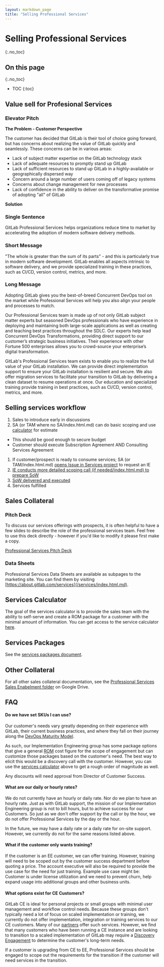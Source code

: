 ```yaml
---
layout: markdown_page
title: "Selling Professional Services"
---
```

# Selling Professional Services
{:.no_toc}

## On this page
{:.no_toc}

- TOC
{:toc}

## Value sell for Profesional Services

### Elevator Pitch

**The Problem - Customer Perspective**

The customer has decided that GitLab is their tool of choice going forward, but has concerns about realizing the value of GitLab quickly and seamlessly.  These concerns can be in various areas:

* Lack of subject matter expertise on the GitLab technology stack
* Lack of adequate resources to promptly stand up GitLab
* Lack of sufficient resources to stand up GitLab in a highly-available or geographically dispersed way
* Concern around a large number of users coming off of legacy systems
* Concerns about change management for new processes
* Lack of confidence in the ability to deliver on the transformative promise of adopting "all" of GitLab

**Solution**

### Single Sentence

GitLab Professional Services helps organizations reduce time to market by accelerating the adoption of modern software delivery methods.

### Short Message

"The whole is greater than the sum of its parts" - and this is particularly true in modern software development. GitLab enables all aspects intrinsic to software delivery, and we provide specialized training in these practices, such as CI/CD, version control, metrics, and more.

### Long Message

Adopting GitLab gives you the best-of-breed Concurrent DevOps tool on the market while Professional Services will help you also align your people and processes to match.

Our Professional Services team is made up of not only GitLab subject matter experts but seasoned DevOps professionals who have experience in deploying and maintaining both large-scale applications as well as creating and teaching best practices throughout the SDLC.  Our experts help lead Concurrent DevOps Transformations, providing direct support to our customer’s strategic business initiatives.  Their experience with other Fortune 500 enterprises allows you to crowd-source your enterprise’s digital transformation.

GitLab's Professional Services team exists to enable you to realize the full value of your GitLab installation.  We can provide direct implementation support to ensure your GitLab installation is resilient and secure.  We also offer migration services to facilitate your transition to GitLab by delivering a clean dataset to resume operations at once.   Our education and specialized training provide training in best practices, such as CI/CD, version control, metrics, and more.

## Selling services workflow

1. Sales to introduce early in discussions
1. SA (or TAM where no SA/index.html.md) can do basic scoping and use [calculator](https://github.com/daijapan/test/tree/master/customer-success/implementation-engineering/selling/#services-calculator/index.html.md) for estimate
  - This should be good enough to secure budget
  - Customer should execute Subscription Agreement AND Consulting Services Agreement
1. If customer/prospect is ready to consume services; SA (or TAM/index.html.md) [opens Issue in Services project](https://github.com/daijapan/test/tree/master/customer-success/implementation-engineering/#implementation-engineering-issue-board/index.html.md) to request an IE
1. [IE conducts more detailed scoping call (if needed/index.html.md) to prepare SoW](https://github.com/daijapan/test/tree/master/customer-success/implementation-engineering/#statement-of-work-creation/index.html.md)
1. [SoW delivered and executed](https://github.com/daijapan/test/tree/master/customer-success/implementation-engineering/workflows/index.html.md/index.html.md)
1. Services fulfilled

## Sales Collateral 

### Pitch Deck

To discuss our services offerings with prospects, it is often helpful to have a few slides to describe the role of the professional services team.  Feel free to use this deck directly - however if you'd like to modify it please first make a copy.

[Professional Services Pitch Deck](http://bit.ly/psslides/index.html.md)

### Data Sheets

Professional Services Data Sheets are available as subpages to the marketing site.  You can find them by visiting [https://about.gitlab.com/services](/services/index.html.md). 

## Services Calculator

The goal of the services calculator is to provide the sales team with the ability to self-serve and create a ROM package for a customer with the minimal amount of information.  You can get access to the service calculator [here](https://docs.google.com/document/d/1fnVUVAc0azL1vzS2F67vod_ke1IS46jdHv0B3H1L6CM/edit/index.html.md).

## Services Packages

See the [services packages document](https://docs.google.com/document/d/1bbEamRV3yz1VO2Ze_0qvvCk8QikpmB8eC1BVIpPQxGY/edit/index.html.md).

## Other Collateral

For all other sales collateral documentation, see the [Professional Services Sales Enabelment folder](https://drive.google.com/drive/u/0/folders/1vLhSdmlwClou_16I1SU9d3X0oG1EtBHv/index.html.md) on Google Drive.

## FAQ

#### Do we have set SKUs I can use?

Our customer's needs vary greatly depending on their experience with GitLab, their current business practices, and where they fall on their journey along the [DevOps Maturity Model](https://github.com/daijapan/test/tree/master/devops-maturity-model/index.html.md).

As such, our Implementation Engineering group has some package options that give a general [ROM](https://cso.nasa.gov/content/roms/index.html.md) cost figure for the scope of engagement but can customize those packages based on the customer's need.  The best way to elicit this would be a discovery call with the customer.  However, you can use the [services calculator](#services-calculator/index.html.md) above to get a rough order of magnitude as well.

Any discounts will need approval from Director of Customer Success.

#### What are our daily or hourly rates?

We do not currently have an hourly or daily rate.  Nor do we plan to have an hourly rate.  Just as with GitLab support, the mission of our Implementation Engineering group is not to bill hours, but to achieve success for our Customers.  So just as we don't offer support by the call or by the hour, we do not offer Professional Services by the day or the hour.

In the future, we may have a daily rate or a daily rate for on-site support.  However, we currently do not for the same reasons listed above.

#### What if the customer only wants training?

If the customer is an EE customer, we can offer training.  However, training will need to be scoped out by the customer success department before quoting a price.  The account executive will also be required to provide the use case for the need for just training.  Example use case might be: Customer is under license utilization and we need to prevent churn, help expand usage into additional groups and other business units.

#### What options exist for CE Customers?

GitLab CE is ideal for personal projects or small groups with minimal user management and workflow control needs.  Because these groups don't typically need a lot of focus on scaled implementation or training, we currently do not offer implementation, integration or training services to our CE customers.  Many of our [partners](/resellers/index.html.md/index.html.md) offer such services.  However, we find that many customers who have been running a CE instance and are looking to transition to a scaled implementation of GitLab may require a [Discovery Engagement](#discovery-engagement/index.html.md) to determine the customer's long-term needs.

If a customer is upgrading from CE to EE, Professional Services should be engaged to scope out the requirements for the transition if the customer will need services in the transition.
